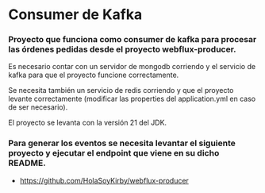# Consumer de Kafka

### Proyecto que funciona como consumer de kafka para procesar las órdenes pedidas desde el proyecto webflux-producer.

Es necesario contar con un servidor de mongodb corriendo y el servicio de kafka para que el proyecto funcione correctamente.

Se necesita también un servicio de redis corriendo y que el proyecto levante correctamente (modificar las properties del application.yml en caso de ser necesario).

El proyecto se levanta con la versión 21 del JDK.

### Para generar los eventos se necesita levantar el siguiente proyecto y ejecutar el endpoint que viene en su dicho README.
* https://github.com/HolaSoyKirby/webflux-producer